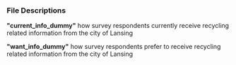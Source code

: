 ### File Descriptions

**"current_info_dummy"**
how survey respondents currently receive recycling related information from the city of Lansing 

**"want_info_dummy"**
how survey respondents prefer to receive recycling related information from the city of Lansing 

